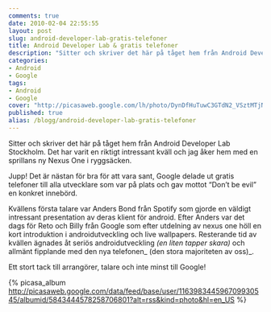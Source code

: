 ```yaml
---
comments: true
date: 2010-02-04 22:55:55
layout: post
slug: android-developer-lab-gratis-telefoner
title: Android Developer Lab & gratis telefoner
description: "Sitter och skriver det här på tåget hem från Android Developer Lab Stockholm. Det har varit en riktigt intressant kväll och jag åker hem med en sprillans ny Nexus One i ryggsäcken."
categories: 
- Android
- Google
tags: 
- Android
- Google
cover: "http://picasaweb.google.com/lh/photo/DynDfHuTuwC3GTdN2_VSztMTjNZETYmyPJy0liipFm0?feat=directlink"
published: true
alias: /blogg/android-developer-lab-gratis-telefoner
---
```


Sitter och skriver det här på tåget hem från Android Developer Lab Stockholm. Det har varit en riktigt intressant kväll och jag åker hem med en sprillans ny Nexus One i ryggsäcken.

Jupp! Det är nästan för bra för att vara sant, Google delade ut gratis telefoner till alla utvecklare som var på plats och gav mottot “Don’t be evil” en konkret innebörd.

Kvällens första talare var Anders Bond från Spotify som gjorde en väldigt intressant presentation av deras klient för android. Efter Anders var det dags för Reto och Billy från Google som efter utdelning av nexus one höll en kort introduktion i androidutveckling och live wallpapers. Resterande tid av kvällen ägnades åt seriös androidutveckling _(en liten tapper skara)_ och allmänt fipplande med den nya telefonen_ (den stora majoriteten av oss)_.

Ett stort tack till arrangörer, talare och inte minst till Google!
<!-- more -->
{% picasa_album http://picasaweb.google.com/data/feed/base/user/116398344596709930545/albumid/5843444578258706801?alt=rss&kind=photo&hl=en_US %}

